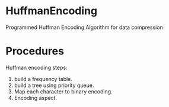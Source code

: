 # HuffmanEncoding
Programmed Huffman Encoding Algorithm for data compression

# Procedures
 Huffman encoding steps:
 1. build a frequency table.
 2. build a tree using priority queue.
 3. Map each character to binary encoding.
 4. Encoding aspect.
